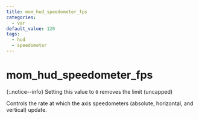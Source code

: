 ```yaml
---
title: mom_hud_speedometer_fps
categories:
  - var
default_value: 120
tags:
  - hud
  - speedometer
---
```


# mom_hud_speedometer_fps

{:.notice--info}
Setting this value to `0` removes the limit (uncapped)

Controls the rate at which the axis speedometers (absolute, horizontal, and vertical) update.
